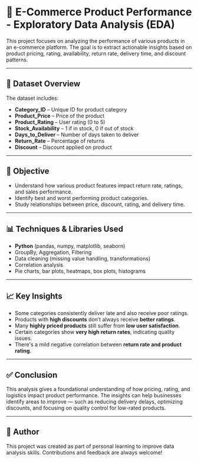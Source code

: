 # 🛒 E-Commerce Product Performance - Exploratory Data Analysis (EDA)

This project focuses on analyzing the performance of various products in an e-commerce platform. The goal is to extract actionable insights based on product pricing, rating, availability, return rate, delivery time, and discount patterns.

---

## 📁 Dataset Overview

The dataset includes:

- **Category_ID** – Unique ID for product category  
- **Product_Price** – Price of the product  
- **Product_Rating** – User rating (0 to 5)  
- **Stock_Availability** – 1 if in stock, 0 if out of stock  
- **Days_to_Deliver** – Number of days taken to deliver  
- **Return_Rate** – Percentage of returns  
- **Discount** – Discount applied on product  

---

## 🎯 Objective

- Understand how various product features impact return rate, ratings, and sales performance.
- Identify best and worst performing product categories.
- Study relationships between price, discount, rating, and delivery time.

---

## 📊 Techniques & Libraries Used

- **Python** (pandas, numpy, matplotlib, seaborn)
- GroupBy, Aggregation, Filtering
- Data cleaning (missing value handling, transformations)
- Correlation analysis
- Pie charts, bar plots, heatmaps, box plots, histograms

---

## 📈 Key Insights

- Some categories consistently deliver late and also receive poor ratings.
- Products with **high discounts** don’t always receive **better ratings**.
- Many **highly priced products** still suffer from **low user satisfaction**.
- Certain categories show **very high return rates**, indicating quality issues.
- There's a mild negative correlation between **return rate and product rating**.

---

## ✅ Conclusion

This analysis gives a foundational understanding of how pricing, rating, and logistics impact product performance. The insights can help businesses identify areas to improve — such as reducing delivery delays, optimizing discounts, and focusing on quality control for low-rated products.

---

## 🙌 Author

This project was created as part of personal learning to improve data analysis skills. Contributions and feedback are always welcome!

